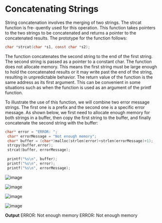 # Concatenating Strings
String concatenation involves the merging of two strings. The strcat function is fre‐
quently used for this operation. This function takes pointers to the two strings to be
concatenated and returns a pointer to the concatenated results. The prototype for the
function follows:

```c
char *strcat(char *s1, const char *s2);
```
The function concatenates the second string to the end of the first string. The second
string is passed as a pointer to a constant char. The function does not allocate memory.
This means the first string must be large enough to hold the concatenated results or it
may write past the end of the string, resulting in unpredictable behavior. The return
value of the function is the same address as its first argument. This can be convenient
in some situations such as when the function is used as an argument of the printf
function.

To illustrate the use of this function, we will combine two error message strings. The
first one is a prefix and the second one is a specific error message. As shown below, we
first need to allocate enough memory for both strings in a buffer, then copy the first
string to the buffer, and finally concatenate the second string with the buffer:

```c
char* error = "ERROR: ";
 char* errorMessage = "Not enough memory";
 char* buffer = (char*)malloc(strlen(error)+strlen(errorMessage)+1);
 strcpy(buffer,error);
 strcat(buffer, errorMessage);
 
 printf("%s\n", buffer);
 printf("%s\n", error);
 printf("%s\n", errorMessage);
```

![image](https://user-images.githubusercontent.com/84629235/147378293-1c9de546-9b69-443a-b8ff-cce0bdf2d2bc.png)

![image](https://user-images.githubusercontent.com/84629235/147378296-3f1fd6bd-198f-4586-9e93-d6dd9ad98ff4.png)

![image](https://user-images.githubusercontent.com/84629235/147378304-0001f677-aeaf-4534-bcc2-5333f0079809.png)

![image](https://user-images.githubusercontent.com/84629235/147378309-1e9d5d5f-ef87-4fd1-a771-722efcbcdc0d.png)

**Output**
ERROR: Not enough memory
ERROR: 
Not enough memory


